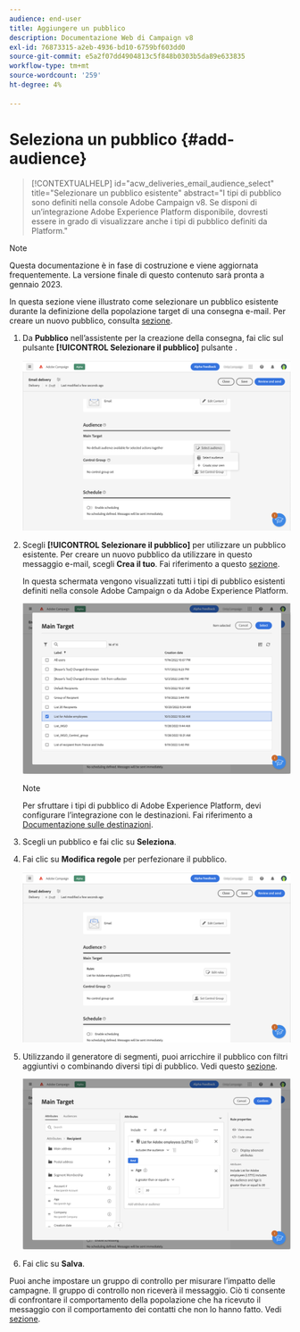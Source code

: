 ```yaml
---
audience: end-user
title: Aggiungere un pubblico
description: Documentazione Web di Campaign v8
exl-id: 76873315-a2eb-4936-bd10-6759bf603dd0
source-git-commit: e5a2f07dd4904813c5f848b0303b5da89e633835
workflow-type: tm+mt
source-wordcount: '259'
ht-degree: 4%

---
```


# Seleziona un pubblico {#add-audience}

>[!CONTEXTUALHELP]
>id="acw_deliveries_email_audience_select"
>title="Selezionare un pubblico esistente"
>abstract="I tipi di pubblico sono definiti nella console Adobe Campaign v8. Se disponi di un’integrazione Adobe Experience Platform disponibile, dovresti essere in grado di visualizzare anche i tipi di pubblico definiti da Platform."

>[!NOTE]
>
>Questa documentazione è in fase di costruzione e viene aggiornata frequentemente. La versione finale di questo contenuto sarà pronta a gennaio 2023.

In questa sezione viene illustrato come selezionare un pubblico esistente durante la definizione della popolazione target di una consegna e-mail. Per creare un nuovo pubblico, consulta [sezione](segment-builder.md).

1. Da **Pubblico** nell’assistente per la creazione della consegna, fai clic sul pulsante **[!UICONTROL Selezionare il pubblico]** pulsante .

   ![](assets/create-audience.png)

1. Scegli **[!UICONTROL Selezionare il pubblico]** per utilizzare un pubblico esistente. Per creare un nuovo pubblico da utilizzare in questo messaggio e-mail, scegli **Crea il tuo**. Fai riferimento a questo [sezione](segment-builder.md).

   In questa schermata vengono visualizzati tutti i tipi di pubblico esistenti definiti nella console Adobe Campaign o da Adobe Experience Platform.

   ![](assets/create-audience2.png)

   >[!NOTE]
   >
   >Per sfruttare i tipi di pubblico di Adobe Experience Platform, devi configurare l’integrazione con le destinazioni. Fai riferimento a [Documentazione sulle destinazioni](https://experienceleague.adobe.com/docs/experience-platform/destinations/home.html?lang=it).

1. Scegli un pubblico e fai clic su **Seleziona**.

1. Fai clic su **Modifica regole** per perfezionare il pubblico.

   ![](assets/create-audience3.png)

1. Utilizzando il generatore di segmenti, puoi arricchire il pubblico con filtri aggiuntivi o combinando diversi tipi di pubblico. Vedi questo [sezione](segment-builder.md).

   ![](assets/create-audience4.png)

1. Fai clic su **Salva**.

Puoi anche impostare un gruppo di controllo per misurare l’impatto delle campagne. Il gruppo di controllo non riceverà il messaggio. Ciò ti consente di confrontare il comportamento della popolazione che ha ricevuto il messaggio con il comportamento dei contatti che non lo hanno fatto. Vedi [sezione](control-group.md).